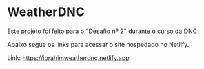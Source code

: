 # WeatherDNC
Este projeto foi feito para o "Desafio nº 2" durante o curso da DNC  <br>

Abaixo segue os links para acessar o site hospedado no Netlify.

Link: https://ibrahimweatherdnc.netlify.app

